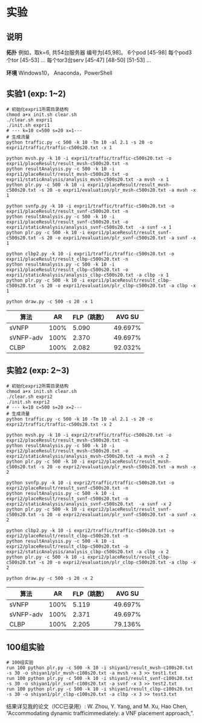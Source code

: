# 实验



## 说明
**拓扑**
例如，取k=6, 共54台服务器  编号为[45,98]。
6个pod         [45-98]
每个pod3个tor   [45-53] ...
每个tor3台serv  [45-47] [48-50] [51-53] ...

**环境**
Windows10， Anaconda，PowerShell

## 实验1   (exp: 1~2)

```shell
# 初始化expri1所需目录结构
chmod a+x init.sh clear.sh
./clear.sh expri1
./init.sh expri1
# --- k=10 c=500 s=20 x=1---
# 生成流量
python traffic.py -c 500 -k 10 -Tm 10 -al 2.1 -s 20 -o expri1/traffic/traffic-c500s20.txt -x 1

python mvsh.py -k 10 -i expri1/traffic/traffic-c500s20.txt -o expri1/placeResult/result_mvsh-c500s20.txt -n
python resultAnalysis.py -c 500 -k 10 -i expri1/placeResult/result_mvsh-c500s20.txt -o expri1/staticAnalysis/analysis_mvsh-c500s20.txt -a mvsh -x 1
python plr.py -c 500 -k 10 -i expri1/placeResult/result_mvsh-c500s20.txt -s 20 -o expri1/evaluation/plr_mvsh-c500s20.txt -a mvsh -x 1

python svnfp.py -k 10 -i expri1/traffic/traffic-c500s20.txt -o expri1/placeResult/result_svnf-c500s20.txt -n
python resultAnalysis.py -c 500 -k 10 -i expri1/placeResult/result_svnf-c500s20.txt -o expri1/staticAnalysis/analysis_svnf-c500s20.txt  -a svnf -x 1
python plr.py -c 500 -k 10 -i expri1/placeResult/result_svnf-c500s20.txt -s 20 -o expri1/evaluation/plr_svnf-c500s20.txt -a svnf -x 1

python clbp2.py -k 10 -i expri1/traffic/traffic-c500s20.txt -o expri1/placeResult/result_clbp-c500s20.txt -n
python resultAnalysis.py -c 500 -k 10 -i expri1/placeResult/result_clbp-c500s20.txt -o expri1/staticAnalysis/analysis_clbp-c500s20.txt -a clbp -x 1
python plr.py -c 500 -k 10 -i expri1/placeResult/result_clbp-c500s20.txt -s 20 -o expri1/evaluation/plr_clbp-c500s20.txt -a clbp -x 1

python draw.py -c 500 -s 20 -x 1
```

| 算法       | AR    | FLP（跳数） | AVG SU  |
| ---       | ---   | ---        | ---     |
| sVNFP     | 100%  |  5.090     |49.697%  |
| sVNFP-adv | 100%  |  2.370     |49.697%  |
| CLBP      | 100%  |  2.082     |92.032%  |

## 实验2 (exp: 2~3)

```shell
# 初始化expri2所需目录结构
chmod a+x init.sh clear.sh
./clear.sh expri2
./init.sh expri2
# --- k=10 c=500 s=20 x=2---
# 生成流量
python traffic.py -c 500 -k 10 -Tm 10 -al 2.1 -s 20 -o expri2/traffic/traffic-c500s20.txt -x 2

python mvsh.py -k 10 -i expri2/traffic/traffic-c500s20.txt -o expri2/placeResult/result_mvsh-c500s20.txt -n
python resultAnalysis.py -c 500 -k 10 -i expri2/placeResult/result_mvsh-c500s20.txt -o expri2/staticAnalysis/analysis_mvsh-c500s20.txt -a mvsh -x 2
python plr.py -c 500 -k 10 -i expri2/placeResult/result_mvsh-c500s20.txt -s 20 -o expri2/evaluation/plr_mvsh-c500s20.txt -a mvsh -x 2

python svnfp.py -k 10 -i expri2/traffic/traffic-c500s20.txt -o expri2/placeResult/result_svnf-c500s20.txt -n
python resultAnalysis.py -c 500 -k 10 -i expri2/placeResult/result_svnf-c500s20.txt -o expri2/staticAnalysis/analysis_svnf-c500s20.txt  -a svnf -x 2
python plr.py -c 500 -k 10 -i expri2/placeResult/result_svnf-c500s20.txt -s 20 -o expri2/evaluation/plr_svnf-c500s20.txt -a svnf -x 2

python clbp2.py -k 10 -i expri2/traffic/traffic-c500s20.txt -o expri2/placeResult/result_clbp-c500s20.txt -n
python resultAnalysis.py -c 500 -k 10 -i expri2/placeResult/result_clbp-c500s20.txt -o expri2/staticAnalysis/analysis_clbp-c500s20.txt -a clbp -x 2
python plr.py -c 500 -k 10 -i expri2/placeResult/result_clbp-c500s20.txt -s 20 -o expri2/evaluation/plr_clbp-c500s20.txt -a clbp -x 2

python draw.py -c 500 -s 20 -x 2
```
| 算法       | AR    | FLP（跳数） | AVG SU  |
| ---       | ---   | ---        | ---     |
| sVNFP     | 100%  |  5.119     |49.697%  |
| sVNFP-adv | 100%  |  2.371     |49.697%  |
| CLBP      | 100%  |  2.205     |79.136%  |



## 100组实验

```console
# 100组实验
run 100 python plr.py -c 500 -k 10 -i shiyan1/result_mvsh-c100s20.txt -s 30 -o shiyan1/plr_mvsh-c100s20.txt -a mvsh -x 3 >> test1.txt
run 100 python plr.py -c 500 -k 10 -i shiyan1/result_svnf-c100s20.txt -s 30 -o shiyan1/plr_svnf-c100s20.txt -a svnf -x 3 >> test2.txt
run 100 python plr.py -c 500 -k 10 -i shiyan1/result_clbp-c100s20.txt -s 30 -o shiyan1/plr_clbp-c100s20.txt -a clbp -x 3 >> test3.txt
```

结果详见我的论文（ICC已录用）: W.  Zhou,  Y.  Yang,  and  M.  Xu, Hao Chen,  “Accommodating  dynamic  trafficimmediately:  a  VNF  placement  approach,”.
